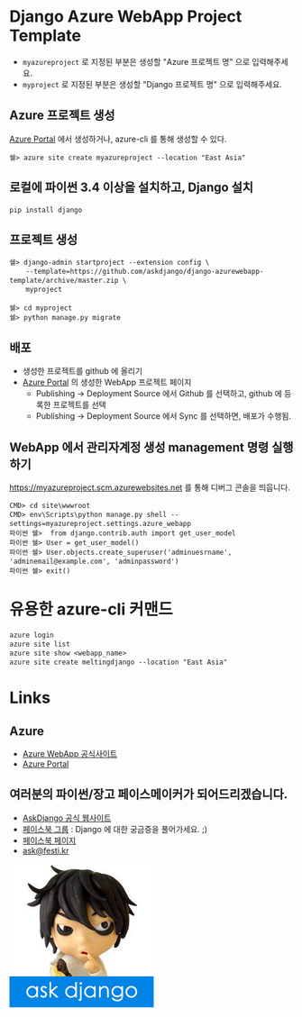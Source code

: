 
# Django Azure WebApp Project Template

 * `myazureproject` 로 지정된 부분은 생성할 "Azure 프로젝트 명" 으로 입력해주세요.
 * `myproject` 로 지정된 부분은 생성할 "Django 프로젝트 명" 으로 입력해주세요.


## Azure 프로젝트 생성

[Azure Portal](https://portal.azure.com/#blade/HubsExtension/BrowseAllResourcesBlade) 에서 생성하거나, azure-cli 를 통해 생성할 수 있다.

    쉘> azure site create myazureproject --location "East Asia"


## 로컬에 파이썬 3.4 이상을 설치하고, Django 설치

    pip install django


## 프로젝트 생성

    쉘> django-admin startproject --extension config \
        --template=https://github.com/askdjango/django-azurewebapp-template/archive/master.zip \
        myproject

    쉘> cd myproject
    쉘> python manage.py migrate


## 배포

 * 생성한 프로젝트를 github 에 올리기
 * [Azure Portal](https://portal.azure.com/#blade/HubsExtension/BrowseAllResourcesBlade) 의 생성한 WebApp 프로젝트 페이지
    * Publishing -> Deployment Source 에서 Github 를 선택하고, github 에 등록한 프로젝트를 선택
    * Publishing -> Deployment Source 에서 Sync 를 선택하면, 배포가 수행됨.


## WebApp 에서 관리자계정 생성 management 명령 실행하기

https://myazureproject.scm.azurewebsites.net 를 통해 디버그 콘솔을 띄웁니다.

    CMD> cd site\wwwroot
    CMD> env\Scripts\python manage.py shell --settings=myazureproject.settings.azure_webapp
    파이썬 쉘>  from django.contrib.auth import get_user_model
    파이썬 쉘> User = get_user_model()
    파이썬 쉘> User.objects.create_superuser('adminuesrname', 'adminemail@example.com', 'adminpassword')
    파이썬 쉘> exit()


# 유용한 azure-cli 커맨드

    azure login
    azure site list
    azure site show <webapp_name>
    azure site create meltingdjango --location "East Asia"


# Links

## Azure

 * [Azure WebApp 공식사이트](https://azure.microsoft.com/ko-kr/services/app-service/web/)
 * [Azure Portal](http://portal.azure.com)

## 여러분의 파이썬/장고 페이스메이커가 되어드리겠습니다.

 * [AskDjango 공식 웹사이트](http://ask.festi.kr)
 * [페이스북 그룹](http://facebook.com/groups/askdjango) : Django 에 대한 궁금증을 풀어가세요. ;)
 * [페이스북 페이지](http://facebook.com/askdjango)
 * [ask@festi.kr](mailto:ask@festi.kr)

[![AskDjango](readme/askdjango-allieus.png)](http://facebook.com/askdjango)

